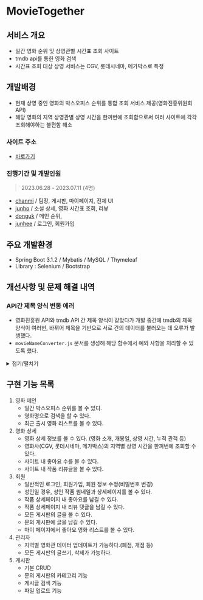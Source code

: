 # MovieTogether

## 서비스 개요
- 일간 영화 순위 및 상영관별 시간표 조회 사이트
- tmdb api를 통한 영화 검색
- 시간표 조회 대상 상영 서비스는 CGV, 롯데시네마, 메가박스로 특정

## 개발배경
- 현재 상영 중인 영화의 박스오피스 순위를 통합 조회 서비스 제공(영화진흥위원회 API)
- 해당 영화의 지역 상영관별 상영 시간을 한꺼번에 조회함으로써 여러 사이트에 각각 조회해야하는 불편함 해소

### 사이트 주소
- [바로가기]()

### 진행기간 및 개발인원
> 2023.06.28 - 2023.07.11 (4명)
- [chanmi](https://github.com/enoch012) / 팀장, 게시판, 마이페이지, 전체 UI
- [junho](https://github.com/gidul0491) / 소설 상세, 영화 시간표 조회, 리뷰
- [donguk](https://github.com/simplelag) / 메인 순위, 
- [junhee](https://github.com/Serendpth) / 로그인, 회원가입

## 주요 개발환경
- Spring Boot 3.1.2 / Mybatis / MySQL / Thymeleaf
- Library : Selenium / Bootstrap

## 개선사항 및 문제 해결 내역
### API간 제목 양식 변동 에러
- 영화진흥원 API와 tmdb API 간 제목 양식이 같았다가 개발 중간에 tmdb의 제목 양식이 여러번, 바뀌어 제목을 기반으로 서로 간의 데이터를 불러오는 데 오류가 발생했다.
- `movieNameConverter.js` 문서를 생성해 해당 함수에서 예외 사항을 처리할 수 있도록 했다. 
<details>
<summary>접기/펼치기</summary> 

``` java 
// 추가 : pjh
// tmdb에 사용될 영화제목의 경우에 conv(영화제목) 함수를 사용하면 됨
// 영화진흥원에 등록된 영화제목과 tmdb에 등록된 영화제목이 다를 경우 사용됨
// 영화진흥원에 등록된 영화제목은 롯데시네마, cgv, 메가박스, 다음에서 그대로 사용됨

// 숫자로 시리즈가 표기된 경우 숫자와 그앞의 문자열 사이에 공백이 있어야 tmdb에서 검색됨 -> 공백을 자동으로 넣어줌
// 규칙이 없는 경우 자동변환이 불가능하므로 switch문에 수동으로 추가해줘야함

// 추가방법
// case "영화진흥원에 등록된 영화제목" :
// result = "tmdb에 등록된 영화제목";
// break;

function conv(mn){
     let name = mn;

    // (문자열)(숫자) 조합의 영화제목일 경우 문자열과 숫자 사이에 공백을 추가함
    // ex) "핑크퐁 시네마 콘서트3 : 진저브레드맨을 잡아라" -> "핑크퐁 시네마 콘서트 3 : 진저브레드맨을 잡아라"
    if(name.length > 1){
        for(let i = 1; i < name.length; i ++){
            // 공백일 경우 isNaN() 값이 false가 되므로, 공백이 아닐 경우만 적용되도록 if문 조건에 추가
            if(!isNaN(name[i]) && isNaN(name[i-1]) && name[i] != " "){
                const temp = name.substring(0,i) + " " + name.substring(i);
                name = temp;
                break;
            }
        }
    }

    let result;

    switch (name){
        case "예시":
            result = "결과";
            break;

        case "명탐정코난: 흑철의 어영":
            result = "명탐정 코난: 흑철의 어영";
            break;

        default:
            result = name;
            break;
    }
    return result;
}


```
</details>

## 구현 기능 목록
1. 영화 메인
    - 일간 박스오피스 순위를 볼 수 있다.
    - 영화명으로 검색을 할 수 있다. 
    - 최근 출시 영화 리스트를 볼 수 있다.
2. 영화 상세
    - 영화 상세 정보를 볼 수 있다. (영화 소개, 개봉일, 상영 시간, 누적 관객 등)
    - 영화사(CGV, 롯데시네마, 메가박스)의 지역별 상영 시간을 한꺼번에 조회할 수 있다.
    - 사이트 내 좋아요 수를 볼 수 있다.
    - 사이트 내 작품 리뷰글을 볼 수 있다.
3. 회원
    - 일반적인 로그인, 회원가입, 회원 정보 수정(비밀번호 변경)
    - 성인일 경우, 성인 작품 썸네일과 상세페이지를 볼 수 있다.
    - 작품 상세페이지 내 좋아요를 남길 수 있다.
    - 작품 상세페이지 내 리뷰 댓글을 남길 수 있다.
    - 모든 게시판의 글을 볼 수 있다.
    - 문의 게시판에 글을 남길 수 있다.
    - 마이 페이지에서 좋아요 영화 리스트를 볼 수 있다.
4. 관리자
    - 지역별 영화관 데이터 업데이트가 가능하다.(폐점, 개점 등)
    - 모든 게시판의 글쓰기, 삭제가 가능하다.
5. 게시판
    - 기본 CRUD
    - 문의 게시판의 카테고리 기능
    - 게시글 검색 기능
    - 파일 업로드 기능